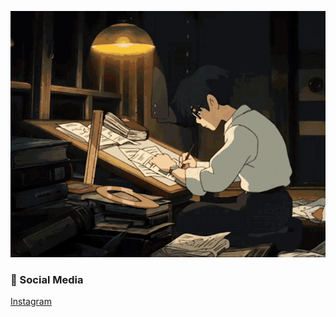<div align="center">

![gif](./img/ghiili.gif)

</div>

### 🔗 Social Media

[Instagram](https://www.instagram.com/arsdewaa)

